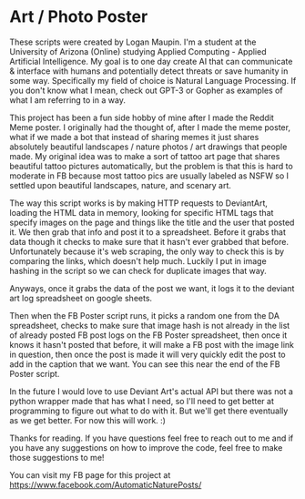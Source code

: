 # Art / Photo Poster

These scripts were created by Logan Maupin. I'm a student at the University of Arizona (Online) studying Applied Computing - Applied Artificial Intelligence. My goal is to one day create AI that can communicate & interface with humans and potentially detect threats or save humanity in some way. Specifically my field of choice is Natural Language Processing. If you don't know what I mean, check out GPT-3 or Gopher as examples of what I am referring to in a way. 

This project has been a fun side hobby of mine after I made the Reddit Meme poster. I originally had the thought of, after I made the meme poster, what if we made a bot that instead of sharing memes it just shares absolutely beautiful landscapes / nature photos / art drawings that people made. My original idea was to make a sort of tattoo art page that shares beautiful tattoo pictures automatically, but the problem is that this is hard to moderate in FB because most tattoo pics are usually labeled as NSFW so I settled upon beautiful landscapes, nature, and scenary art.

The way this script works is by making HTTP requests to DeviantArt, loading the HTML data in memory, looking for specific HTML tags that specify images on the page and things like the title and the user that posted it. We then grab that info and post it to a spreadsheet. Before it grabs that data though it checks to make sure that it hasn't ever grabbed that before. Unfortunately because it's web scraping, the only way to check this is by comparing the links, which doesn't help much. Luckily I put in image hashing in the script so we can check for duplicate images that way. 

Anyways, once it grabs the data of the post we want, it logs it to the deviant art log spreadsheet on google sheets. 

Then when the FB Poster script runs, it picks a random one from the DA spreadsheet, checks to make sure that image hash is not already in the list of already posted FB post logs on the FB Poster spreadsheet, then once it knows it hasn't posted that before, it will make a FB post with the image link in question, then once the post is made it will very quickly edit the post to add in the caption that we want. You can see this near the end of the FB Poster script. 

In the future I would love to use Deviant Art's actual API but there was not a python wrapper made that has what I need, so I'll need to get better at programming to figure out what to do with it. But we'll get there eventually as we get better. For now this will work. :) 

Thanks for reading. If you have questions feel free to reach out to me and if you have any suggestions on how to improve the code, feel free to make those suggestions to me! 

You can visit my FB page for this project at https://www.facebook.com/AutomaticNaturePosts/
